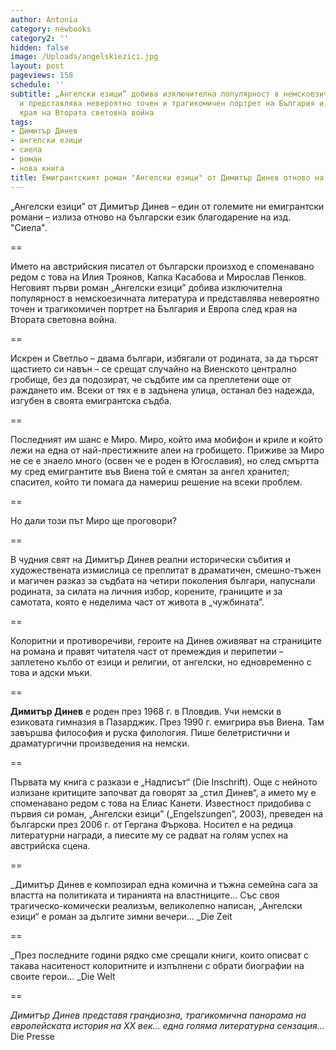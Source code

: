 ```yaml
---
author: Antonia
category: newbooks
category2: ''
hidden: false
image: /Uploads/angelskiezici.jpg
layout: post
pageviews: 158
schedule: ''
subtitle: „Ангелски езици” добива изключителна популярност в немскоезичната литература
  и представлява невероятно точен и трагикомичен портрет на България и Европа след
  края на Втората световна война
tags:
- Димитър Динев
- ангелски езици
- сиела
- роман
- нова книга
title: Емигрантският роман "Ангелски езици" от Димитър Динев отново на български език
---
```


„Ангелски езици” от Димитър Динев – един от големите ни емигрантски романи – излиза отново на български език благодарение на изд. "Сиела".

\==

Името на австрийския писател от български произход е споменавано редом с това на Илия Троянов, Капка Касабова и Мирослав Пенков. Неговият първи роман „Ангелски езици” добива изключителна популярност в немскоезичната литература и представлява невероятно точен и трагикомичен портрет на България и Европа след края на Втората световна война.

\==

Искрен и Светльо – двама българи, избягали от родината, за да търсят щастието си навън – се срещат случайно на Виенското централно гробище, без да подозират, че съдбите им са преплетени още от раждането им. Всеки от тях е в задънена улица, останал без надежда, изгубен в своята емигрантска съдба. 

\==

Последният им шанс е Миро. Миро, който има мобифон и криле и който лежи на една от най-престижните алеи на гробището. Приживе за Миро не се е знаело много (освен че е роден в Югославия), но след смъртта му сред емигрантите във Виена той е смятан за ангел хранител; спасител, който ти помага да намериш решение на всеки проблем.

\==

Но дали този път Миро ще проговори?

\==

В чудния свят на Димитър Динев реални исторически събития и художествената измислица се преплитат в драматичен, смешно-тъжен и магичен разказ за съдбата на четири поколения българи, напуснали родината, за силата на личния избор, корените, границите и за самотата, която е неделима част от живота в „чужбината”.

\==

Колоритни и противоречиви, героите на Динев оживяват на страниците на романа и правят читателя част от премеждия и перипетии – заплетено кълбо от езици и религии, от ангелски, но едновременно с това и адски мъки.

\==

**Димитър Динев** е роден през 1968 г. в Пловдив. Учи немски в езиковата гимназия в Пазарджик. През 1990 г. емигрира във Виена. Там завършва философия и руска филология. Пише белетристични и драматургични произведения на немски.

\==

Първата му книга с разкази е „Надписът“ (Die Inschrift). Още с нейното излизане критиците започват да говорят за „стил Динев“, а името му е споменавано редом с това на Елиас Канети. Известност придобива с първия си роман, „Ангелски езици” („Engelszungen”, 2003), преведен на български през 2006 г. от Гергана Фъркова. Носител е  на редица литературни награди, а пиесите му се радват на голям успех на австрийска сцена.

\==

_Димитър Динев е композирал една комична и тъжна семейна сага за властта на политиката и тиранията на властниците… Със своя трагическо-комически реализъм, великолепно написан, „Ангелски езици“ е роман за дългите зимни вечери… _Die Zeit

\==

_През последните години рядко сме срещали книги, които описват с такава наситеност колоритните и изпълнени с обрати биографии на своите герои... _Die Welt

\==

_Димитър Динев представя грандиозна, трагикомична панорама на европейската история на XX век… една голяма литературна сензация..._ Die Presse